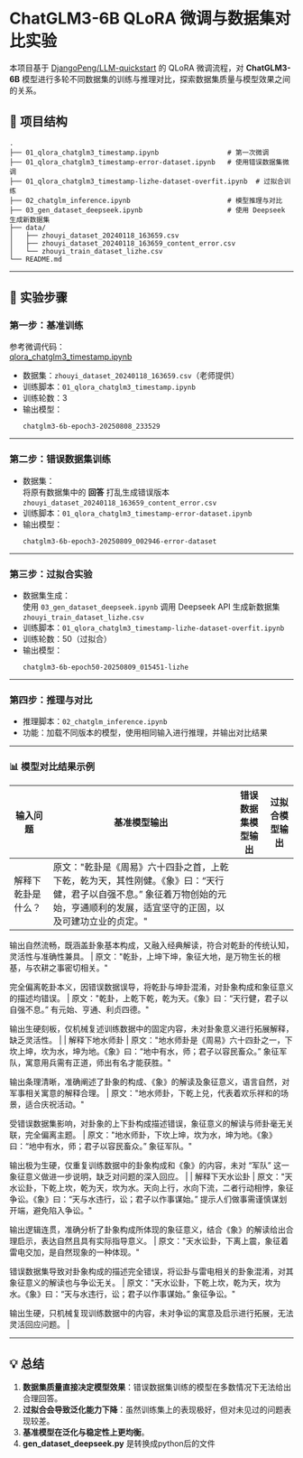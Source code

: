 # ChatGLM3-6B QLoRA 微调与数据集对比实验

本项目基于 [DjangoPeng/LLM-quickstart](https://github.com/DjangoPeng/LLM-quickstart) 的 QLoRA 微调流程，对 **ChatGLM3-6B** 模型进行多轮不同数据集的训练与推理对比，探索数据集质量与模型效果之间的关系。

## 📂 项目结构

```
.
├── 01_qlora_chatglm3_timestamp.ipynb                 # 第一次微调
├── 01_qlora_chatglm3_timestamp-error-dataset.ipynb   # 使用错误数据集微调
├── 01_qlora_chatglm3_timestamp-lizhe-dataset-overfit.ipynb  # 过拟合训练
├── 02_chatglm_inference.ipynb                        # 模型推理与对比
├── 03_gen_dataset_deepseek.ipynb                     # 使用 Deepseek 生成新数据集
├── data/
│   ├── zhouyi_dataset_20240118_163659.csv
│   ├── zhouyi_dataset_20240118_163659_content_error.csv
│   └── zhouyi_train_dataset_lizhe.csv
└── README.md
```

---

## 🚀 实验步骤

### **第一步：基准训练**
参考微调代码：  
[qlora_chatglm3_timestamp.ipynb](https://github.com/DjangoPeng/LLM-quickstart/blob/main/chatglm/qlora_chatglm3_timestamp.ipynb)

- 数据集：`zhouyi_dataset_20240118_163659.csv`（老师提供）
- 训练脚本：`01_qlora_chatglm3_timestamp.ipynb`
- 训练轮数：3
- 输出模型：  
  ```
  chatglm3-6b-epoch3-20250808_233529
  ```

---

### **第二步：错误数据集训练**
- 数据集：  
  将原有数据集中的 **回答** 打乱生成错误版本  
  `zhouyi_dataset_20240118_163659_content_error.csv`
- 训练脚本：`01_qlora_chatglm3_timestamp-error-dataset.ipynb`
- 输出模型：  
  ```
  chatglm3-6b-epoch3-20250809_002946-error-dataset
  ```

---

### **第三步：过拟合实验**
- 数据集生成：  
  使用 `03_gen_dataset_deepseek.ipynb` 调用 Deepseek API 生成新数据集  
  `zhouyi_train_dataset_lizhe.csv`
- 训练脚本：`01_qlora_chatglm3_timestamp-lizhe-dataset-overfit.ipynb`
- 训练轮数：50（过拟合）
- 输出模型：  
  ```
  chatglm3-6b-epoch50-20250809_015451-lizhe
  ```

---

### **第四步：推理与对比**
- 推理脚本：`02_chatglm_inference.ipynb`
- 功能：加载不同版本的模型，使用相同输入进行推理，并输出对比结果

---
### 📊 **模型对比结果示例**


| 输入问题 | 基准模型输出 | 错误数据集模型输出 | 过拟合模型输出 |
|----------|--------------|--------------------|----------------|
| 解释下乾卦是什么？ | 原文："乾卦是《周易》六十四卦之首，上乾下乾，乾为天，其性刚健。《象》曰：“天行健，君子以自强不息。” 象征着万物创始的元始，亨通顺利的发展，适宜坚守的正固，以及可建功立业的贞定。"  

输出自然流畅，既涵盖卦象基本构成，又融入经典解读，符合对乾卦的传统认知，灵活性与准确性兼具。 | 原文："乾卦，上坤下坤，象征大地，是万物生长的根基，与农耕之事密切相关。"  

完全偏离乾卦本义，因错误数据误导，将乾卦与坤卦混淆，对卦象构成和象征意义的描述均错误。 | 原文："乾卦，上乾下乾，乾为天。《象》曰：“天行健，君子以自强不息。” 有元始、亨通、利贞四德。"  

输出生硬刻板，仅机械复述训练数据中的固定内容，未对卦象意义进行拓展解释，缺乏灵活性。 |
| 解释下地水师卦 | 原文："地水师卦是《周易》六十四卦之一，下坎上坤，坎为水，坤为地。《象》曰：“地中有水，师；君子以容民畜众。” 象征军队，寓意用兵需有正道，师出有名才能获胜。"  

输出条理清晰，准确阐述了卦象的构成、《象》的解读及象征意义，语言自然，对军事相关寓意的解释合理。 | 原文："地水师卦，下乾上兑，代表着欢乐祥和的场景，适合庆祝活动。"  

受错误数据集影响，对卦象的上下卦构成描述错误，象征意义的解读与师卦毫无关联，完全偏离主题。 | 原文："地水师卦，下坎上坤，坎为水，坤为地。《象》曰：“地中有水，师；君子以容民畜众。” 象征军队。"  

输出极为生硬，仅重复训练数据中的卦象构成和《象》的内容，未对 “军队” 这一象征意义做进一步说明，缺乏对问题的深入回应。 |
| 解释下天水讼卦 | 原文："天水讼卦，下乾上坎，乾为天，坎为水。天向上行，水向下流，二者行动相悖，象征争讼。《象》曰：“天与水违行，讼；君子以作事谋始。” 提示人们做事需谨慎谋划开端，避免陷入争讼。"  

输出逻辑连贯，准确分析了卦象构成所体现的象征意义，结合《象》的解读给出合理启示，表达自然且具有实际指导意义。 | 原文："天水讼卦，下离上震，象征着雷电交加，是自然现象的一种体现。"  

错误数据集导致对卦象构成的描述完全错误，将讼卦与雷电相关的卦象混淆，对其象征意义的解读也与争讼无关。 | 原文："天水讼卦，下乾上坎，乾为天，坎为水。《象》曰：“天与水违行，讼；君子以作事谋始。” 象征争讼。"  

输出生硬，只机械复现训练数据中的内容，未对争讼的寓意及启示进行拓展，无法灵活回应问题。 |


---

## 💡 总结
1. **数据集质量直接决定模型效果**：错误数据集训练的模型在多数情况下无法给出合理回答。  
2. **过拟合会导致泛化能力下降**：虽然训练集上的表现极好，但对未见过的问题表现较差。  
3. **基准模型在泛化与稳定性上更均衡**。
4. **gen_dataset_deepseek.py** 是转换成python后的文件
